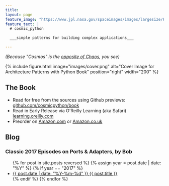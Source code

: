 ```yaml
---
title:
layout: page
feature_image: "https://www.jpl.nasa.gov/spaceimages/images/largesize/PIA13111_hires.jpg"
feature_text: |
  # cosmic_python

  ___simple patterns for building complex applications___

---
```


_(Because "Cosmos" is the [opposite of Chaos](https://www.goodreads.com/quotes/604655-cosmos-is-a-greek-word-for-the-order-of-the), you see)_

{% include figure.html image="images/cover.png" alt="Cover Image for Architecture Patterns with Python Book" position="right" width="200" %}


## The Book

* Read for free from the sources using Github previews:
  [github.com/cosmicpython/book](https://github.com/cosmicpython/book#table-of-contents)
* Read in Early Release via O'Reilly Learning (aka Safari) 
  [learning.oreilly.com]( https://learning.oreilly.com/library/view/architecture-patterns-with/9781492052197/)
* Preorder on [Amazon.com](https://amzn.to/37pR2DH) or [Amazon.co.uk](https://amzn.to/38CmFu1)


## Blog


### Classic 2017 Episodes on Ports & Adapters, by Bob

<ul>
  {% for post in site.posts reversed %}
    {% assign year = post.date | date: "%Y" %}
    {% if year == "2017" %}
      <li>
        <a href="{{ post.url }}">{{ post.date | date: "%Y-%m-%d" }} {{ post.title }}</a>
      </li>
    {% endif %}
  {% endfor %}
</ul>
